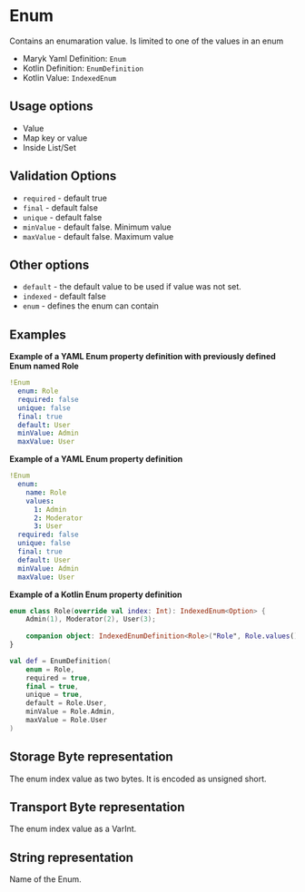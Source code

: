 # Enum
Contains an enumaration value. Is limited to one of the values in an enum

- Maryk Yaml Definition: `Enum`
- Kotlin Definition: `EnumDefinition`
- Kotlin Value: `IndexedEnum`

## Usage options
- Value
- Map key or value
- Inside List/Set

## Validation Options
- `required` - default true
- `final` - default false
- `unique` - default false
- `minValue` - default false. Minimum value
- `maxValue` - default false. Maximum value

## Other options
- `default` - the default value to be used if value was not set.
- `indexed` - default false
- `enum` - defines the enum can contain

## Examples

**Example of a YAML Enum property definition with previously defined Enum named Role**
```yaml
!Enum
  enum: Role
  required: false
  unique: false
  final: true
  default: User
  minValue: Admin
  maxValue: User
```

**Example of a YAML Enum property definition**
```yaml
!Enum
  enum:
    name: Role
    values:
      1: Admin
      2: Moderator
      3: User
  required: false
  unique: false
  final: true
  default: User
  minValue: Admin
  maxValue: User
```

**Example of a Kotlin Enum property definition**
```kotlin
enum class Role(override val index: Int): IndexedEnum<Option> {
    Admin(1), Moderator(2), User(3);
    
    companion object: IndexedEnumDefinition<Role>("Role", Role.values())
}

val def = EnumDefinition(
    enum = Role,
    required = true,
    final = true,
    unique = true,
    default = Role.User,
    minValue = Role.Admin,
    maxValue = Role.User
)
```

## Storage Byte representation
The enum index value as two bytes. It is encoded as unsigned short.

## Transport Byte representation
The enum index value as a VarInt.

## String representation
Name of the Enum. 
